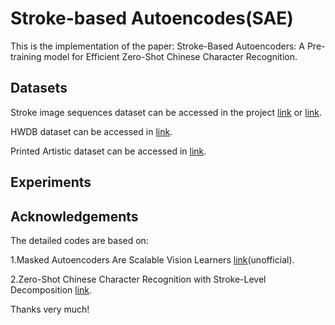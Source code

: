 # Stroke-based Autoencodes(SAE)
This is the implementation of the paper: Stroke-Based Autoencoders: A Pre-training model for Efficient Zero-Shot Chinese Character Recognition. 

## Datasets 
Stroke image sequences dataset can be accessed in the project <a href="https://hanziwriter.org" target="_blank">link</a> or <a href="https://github.com/ZongzeChen/Stroke-based-Autoencodes-SAE-/tree/main/Datasets/Stroke%20image%20sequences" target="_blank">link</a>.

HWDB dataset can be accessed in <a href="http://www.nlpr.ia.ac.cn/databases/handwriting/Home.html" target="_blank">link</a>.

Printed Artistic dataset can be accessed in <a href="[https://pan.baidu.com/s/1idbLAliUpsgB_IyuDS8EXg" target="_blank">link</a>.
## Experiments

## Acknowledgements

The detailed codes are based on:

1.Masked Autoencoders Are Scalable Vision Learners  <a href="https://github.com/pengzhiliang/MAE-pytorch" target="_blank">link</a>(unofficial).

2.Zero-Shot Chinese Character Recognition with Stroke-Level Decomposition  <a href="https://github.com/FudanVI/FudanOCR/tree/main/stroke-level-decomposition" target="_blank">link</a>.

Thanks very much!
